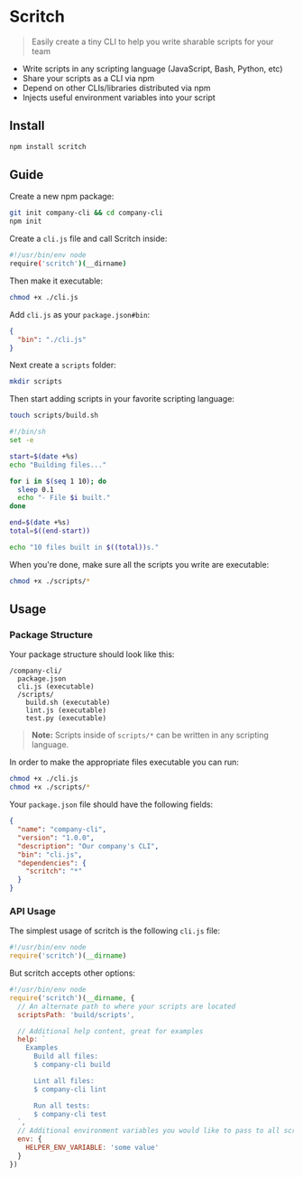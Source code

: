 # Scritch

> Easily create a tiny CLI to help you write sharable scripts for your team

- Write scripts in any scripting language (JavaScript, Bash, Python, etc)
- Share your scripts as a CLI via npm
- Depend on other CLIs/libraries distributed via npm
- Injects useful environment variables into your script

## Install

```sh
npm install scritch
```

## Guide

Create a new npm package:

```sh
git init company-cli && cd company-cli
npm init
```

Create a `cli.js` file and call Scritch inside:

```sh
#!/usr/bin/env node
require('scritch')(__dirname)
```

Then make it executable:

```sh
chmod +x ./cli.js
```

Add `cli.js` as your `package.json#bin`:

```json
{
  "bin": "./cli.js"
}
```

Next create a `scripts` folder:

```sh
mkdir scripts
```

Then start adding scripts in your favorite scripting language:

```sh
touch scripts/build.sh
```

```sh
#!/bin/sh
set -e

start=$(date +%s)
echo "Building files..."

for i in $(seq 1 10); do
  sleep 0.1
  echo "- File $i built."
done

end=$(date +%s)
total=$((end-start))

echo "10 files built in $((total))s."
```

When you're done, make sure all the scripts you write are executable:

```sh
chmod +x ./scripts/*
```

## Usage

### Package Structure

Your package structure should look like this:

```
/company-cli/
  package.json
  cli.js (executable)
  /scripts/
    build.sh (executable)
    lint.js (executable)
    test.py (executable)
```

> **Note:** Scripts inside of `scripts/*` can be written in any scripting
> language.

In order to make the appropriate files executable you can run:

```sh
chmod +x ./cli.js
chmod +x ./scripts/*
```

Your `package.json` file should have the following fields:

```json
{
  "name": "company-cli",
  "version": "1.0.0",
  "description": "Our company's CLI",
  "bin": "cli.js",
  "dependencies": {
    "scritch": "*"
  }
}
```

### API Usage

The simplest usage of scritch is the following `cli.js` file:

```js
#!/usr/bin/env node
require('scritch')(__dirname)
```

But scritch accepts other options:

```js
#!/usr/bin/env node
require('scritch')(__dirname, {
  // An alternate path to where your scripts are located
  scriptsPath: 'build/scripts',

  // Additional help content, great for examples
  help: `
    Examples
      Build all files:
      $ company-cli build

      Lint all files:
      $ company-cli lint

      Run all tests:
      $ company-cli test
  `,
  // Additional environment variables you would like to pass to all scripts
  env: {
    HELPER_ENV_VARIABLE: 'some value'
  }
})
```
